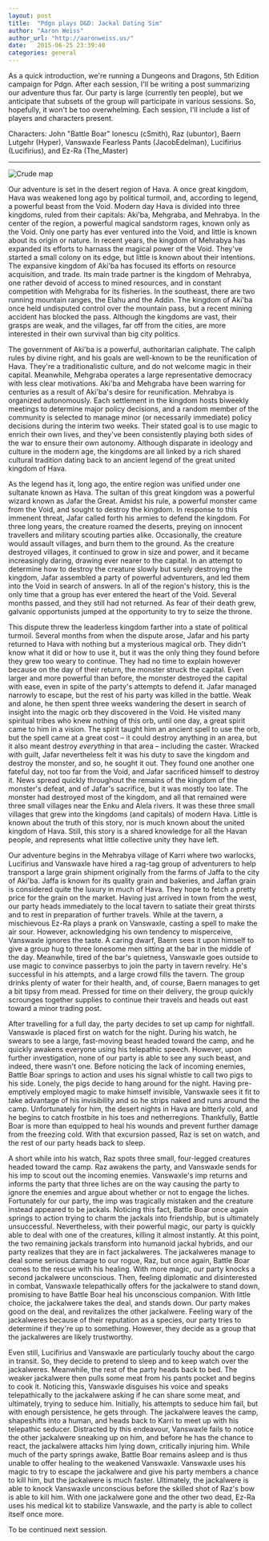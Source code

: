 ```yaml
---
layout: post
title:  "Pdgn plays D&D: Jackal Dating Sim"
author: "Aaron Weiss"
author_url: "http://aaronweiss.us/"
date:   2015-06-25 23:39:40
categories: general
---
```


As a quick introduction, we're running a Dungeons and Dragons, 5th Edition campaign for Pdgn. After
each session, I'll be writing a post summarizing our adventure thus far. Our party is large
(currently ten people), but we anticipate that subsets of the group will participate in various
sessions. So, hopefully, it won't be too overwhelming. Each session, I'll include a list of players
and characters present.

Characters: John "Battle Boar" Ionescu (cSmith), Raz (ubuntor), Baern Lutgehr (Hyper), Vanswaxle
Fearless Pants (JacobEdelman), Lucifirius (Lucifirius), and Ez-Ra (The_Master)

---


![Crude map](https://dl.dropboxusercontent.com/u/8097711/WorldMap.png)

Our adventure is set in the desert region of Hava. A once great kingdom, Hava was weakened long ago
by political turmoil, and, according to legend, a powerful beast from the Void. Modern day Hava is
divided into three kingdoms, ruled from their capitals: Aki'ba, Mehgraba, and Mehrabya. In the
center of the region, a powerful magical sandstorm rages, known only as the Void. Only one party
has ever ventured into the Void, and little is known about its origin or nature. In recent years,
the kingdom of Mehrabya has expanded its efforts to harnass the magical power of the Void. They've
started a small colony on its edge, but little is known about their intentions. The expansive
kingdom of Aki'ba has focused its efforts on resource acquisition, and trade. Its main trade
partner is the kingdom of Mehrabya, one rather devoid of access to mined resources, and in constant
competition with Mehgraba for its fisheries. In the southeast, there are two running mountain
ranges, the Elahu and the Addin. The kingdom of Aki'ba once held undisputed control over the
mountain pass, but a recent mining accident has blocked the pass. Although the kingdoms are vast,
their grasps are weak, and the villages, far off from the cities, are more interested in their own
survival than big city politics.

The government of Aki'ba is a powerful, authoritarian caliphate. The caliph rules by divine right,
and his goals are well-known to be the reunification of Hava. They're a traditionalistic culture,
and do not welcome magic in their capital. Meanwhile, Mehgraba operates a large representative
democracy with less clear motivations. Aki'ba and Mehgraba have been warring for centuries as a
result of Aki'ba's desire for reunification. Mehrabya is organized autonomously. Each settlement in
the kingdom hosts biweekly meetings to determine major policy decisions, and a random member of the
community is selected to manage minor (or necessarily immediate) policy decisions during the
interim two weeks. Their stated goal is to use magic to enrich their own lives, and they've been
consistently playing both sides of the war to ensure their own autonomy. Although disparate in
ideology and culture in the modern age, the kingdoms are all linked by a rich shared cultural
tradition dating back to an ancient legend of the great united kingdom of Hava.

As the legend has it, long ago, the entire region was unified under one sultanate known as Hava.
The sultan of this great kingdom was a powerful wizard known as Jafar the Great. Amidst his rule,
a powerful monster came from the Void, and sought to destroy the kingdom. In response to this
immenent threat, Jafar called forth his armies to defend the kingdom. For three long years, the
creature roamed the deserts, preying on innocent travellers and military scouting parties alike.
Occasionally, the creature would assault villages, and burn them to the ground. As the creature
destroyed villages, it continued to grow in size and power, and it became increasingly daring,
drawing ever nearer to the capital. In an attempt to determine how to destroy the creature slowly
but surely destroying the kingdom, Jafar assembled a party of powerful adventurers, and led them
into the Void in search of answers. In all of the region's history, this is the only time that a
group has ever entered the heart of the Void. Several months passed, and they still had not
returned. As fear of their death grew, galvanic opportunists jumped at the opportunity to try to
seize the throne. 

This dispute threw the leaderless kingdom farther into a state of political
turmoil. Several months from when the dispute arose, Jafar and his party returned to Hava with
nothing but a mysterious magical orb. They didn't know what it did or how to use it, but it was the
only thing they found before they grew too weary to continue. They had no time to explain however
because on the day of their return, the monster struck the capital. Even larger and more powerful
than before, the monster destroyed the capital with ease, even in spite of the party's attempts to
defend it. Jafar managed narrowly to escape, but the rest of his party was killed in the battle.
Weak and alone, he then spent three weeks wandering the desert in search of insight into the magic
orb they discovered in the Void. He visited many spiritual tribes who knew nothing of this orb,
until one day, a great spirit came to him in a vision. The spirit taught him an ancient spell to
use the orb, but the spell came at a great cost – it could destroy anything in an area, but it also
meant destroy *everything* in that area – including the caster. Wracked with guilt, Jafar
nevertheless felt it was his duty to save the kingdom and destroy the monster, and so, he sought it
out. They found one another one fateful day, not too far from the Void, and Jafar sacrificed
himself to destroy it. News spread quickly throughout the remains of the kingdom of the monster's
defeat, and of Jafar's sacrifice, but it was mostly too late. The monster had destroyed most of the
kingdom, and all that remained were three small villages near the Enku and Alela rivers. It was
these three small villages that grew into the kingdoms (and capitals) of modern Hava. Little is
known about the truth of this story, nor is much known about the united kingdom of Hava. Still,
this story is a shared knowledge for all the Havan people, and represents what little collective
unity they have left.

Our adventure begins in the Mehrabya village of Karri where two warlocks, Lucifirius and Vanswaxle
have hired a rag-tag group of adventurers to help transport a large grain shipment originally from
the farms of Jaffa to the city of Aki'ba. Jaffa is known for its quality grain and bakeries, and
Jaffan grain is considered quite the luxury in much of Hava. They hope to fetch a pretty price for
the grain on the market. Having just arrived in town from the west, our party heads immediately to
the local tavern to satiate their great thirsts and to rest in preparation of further travels.
While at the tavern, a mischievous Ez-Ra plays a prank on Vanswaxle, casting a spell to make the
air sour. However, acknowledging his own tendency to misperceive, Vanswaxle ignores the taste. A
caring dwarf, Baern sees it upon himself to give a group hug to three lonesome men sitting at the
bar in the middle of the day. Meanwhile, tired of the bar's quietness, Vanswaxle goes outside to
use magic to convince passerbys to join the party in tavern revelry. He's successful in his
attempts, and a large crowd fills the tavern. The group drinks plenty of water for their health,
and, of course, Baern manages to get a bit tipsy from mead. Pressed for time on their delivery, the
group quickly scrounges together supplies to continue their travels and heads out east toward a
minor trading post.

After travelling for a full day, the party decides to set up camp for nightfall. Vanswaxle is
placed first on watch for the night. During his watch, he swears to see a large, fast-moving beast
headed toward the camp, and he quickly awakens everyone using his telepathic speech. However, upon
further investigation, none of our party is able to see any such beast, and indeed, there wasn't
one. Before noticing the lack of incoming enemies, Battle Boar springs to action and uses his
signal whistle to call two pigs to his side. Lonely, the pigs decide to hang around for the night.
Having pre-emptively employed magic to make himself invisible, Vanswaxle sees it fit to take
advantage of his invisibility and so he strips naked and runs around the camp. Unfortunately for
him, the desert nights in Hava are bitterly cold, and he begins to catch frostbite in his toes and
netherregions. Thankfully, Battle Boar is more than equipped to heal his wounds and prevent
further damage from the freezing cold. With that excursion passed, Raz is set on watch, and the
rest of our party heads back to sleep.

A short while into his watch, Raz spots three small, four-legged creatures headed toward the camp.
Raz awakens the party, and Vanswaxle sends for his imp to scout out the incoming enemies.
Vanswaxle's imp returns and informs the party that three liches are on the way causing the party to
ignore the enemies and argue about whether or not to engage the liches. Fortunately for our party,
the imp was tragically mistaken and the creature instead appeared to be jackals. Noticing this
fact, Battle Boar once again springs to action trying to charm the jackals into friendship, but is
ultimately unsuccessful. Nevertheless, with their powerful magic, our party is quickly able to deal
with one of the creatures, killing it almost instantly. At this point, the two remaining jackals
transform into humanoid jackal hybrids, and our party realizes that they are in fact jackalweres.
The jackalweres manage to deal some serious damage to our rogue, Raz, but once again, Battle Boar
comes to the rescue with his healing. With more magic, our party knocks a second jackalwere
unconscious. Then, feeling diplomatic and disinterested in combat, Vanswaxle telepathically offers
for the jackalwere to stand down, promising to have Battle Boar heal his unconscious companion.
With little choice, the jackalwere takes the deal, and stands down. Our party makes good on the
deal, and revitalizes the other jackalwere. Feeling wary of the jackalweres because of their
reputation as a species, our party tries to determine if they're up to something. However, they
decide as a group that the jackalweres are likely trustworthy.

Even still, Lucifirius and Vanswaxle are particularly touchy about the cargo in transit. So, they
decide to pretend to sleep and to keep watch over the jackalweres. Meanwhile, the rest of the party
heads back to bed. The weaker jackalwere then pulls some meat from his pants pocket and begins to
cook it. Noticing this, Vanswaxle disguises his voice and speaks telepathically to the jackalwere
asking if he can share some meat, and ultimately, trying to seduce him. Initially, his attempts to
seduce him fail, but with enough persistence, he gets through. The jackalwere leaves the camp,
shapeshifts into a human, and heads back to Karri to meet up with his telepathic seducer.
Distracted by this endeavour, Vanswaxle fails to notice the other jackalwere sneaking up on him,
and before he has the chance to react, the jackalwere attacks him lying down, critically injuring
him. While much of the party springs awake, Battle Boar remains asleep and is thus unable to offer
healing to the weakened Vanswaxle. Vanswaxle uses his magic to try to escape the jackalwere and
give his party members a chance to kill him, but the jackalwere is much faster. Ultimately, the
jackalwere is able to knock Vanswaxle unconscious before the skilled shot of Raz's bow is able to
kill him. With one jackalwere gone and the other two dead, Ez-Ra uses his medical kit to stabilize
Vanswaxle, and the party is able to collect itself once more.

To be continued next session.
